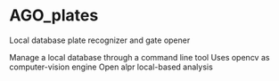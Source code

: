 # AGO_plates
Local database plate recognizer and gate opener

Manage a local database through a command line tool 
Uses opencv as computer-vision engine
Open alpr local-based analysis

